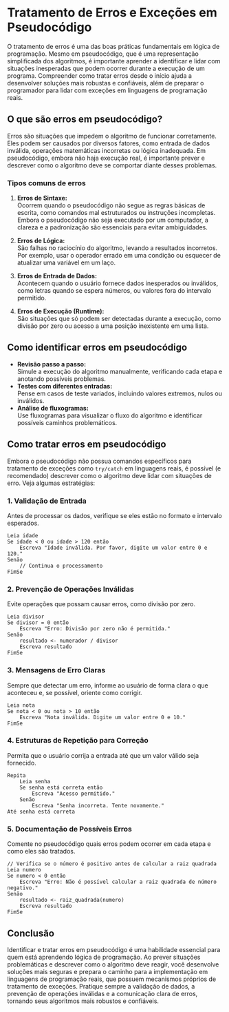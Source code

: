 # Tratamento de Erros e Exceções em Pseudocódigo

O tratamento de erros é uma das boas práticas fundamentais em lógica de programação. Mesmo em pseudocódigo, que é uma representação simplificada dos algoritmos, é importante aprender a identificar e lidar com situações inesperadas que podem ocorrer durante a execução de um programa. Compreender como tratar erros desde o início ajuda a desenvolver soluções mais robustas e confiáveis, além de preparar o programador para lidar com exceções em linguagens de programação reais.

## O que são erros em pseudocódigo?

Erros são situações que impedem o algoritmo de funcionar corretamente. Eles podem ser causados por diversos fatores, como entrada de dados inválida, operações matemáticas incorretas ou lógica inadequada. Em pseudocódigo, embora não haja execução real, é importante prever e descrever como o algoritmo deve se comportar diante desses problemas.

### Tipos comuns de erros

1. **Erros de Sintaxe:**  
   Ocorrem quando o pseudocódigo não segue as regras básicas de escrita, como comandos mal estruturados ou instruções incompletas. Embora o pseudocódigo não seja executado por um computador, a clareza e a padronização são essenciais para evitar ambiguidades.

2. **Erros de Lógica:**  
   São falhas no raciocínio do algoritmo, levando a resultados incorretos. Por exemplo, usar o operador errado em uma condição ou esquecer de atualizar uma variável em um laço.

3. **Erros de Entrada de Dados:**  
   Acontecem quando o usuário fornece dados inesperados ou inválidos, como letras quando se espera números, ou valores fora do intervalo permitido.

4. **Erros de Execução (Runtime):**  
   São situações que só podem ser detectadas durante a execução, como divisão por zero ou acesso a uma posição inexistente em uma lista.

## Como identificar erros em pseudocódigo

- **Revisão passo a passo:**  
  Simule a execução do algoritmo manualmente, verificando cada etapa e anotando possíveis problemas.
- **Testes com diferentes entradas:**  
  Pense em casos de teste variados, incluindo valores extremos, nulos ou inválidos.
- **Análise de fluxogramas:**  
  Use fluxogramas para visualizar o fluxo do algoritmo e identificar possíveis caminhos problemáticos.

## Como tratar erros em pseudocódigo

Embora o pseudocódigo não possua comandos específicos para tratamento de exceções como `try/catch` em linguagens reais, é possível (e recomendado) descrever como o algoritmo deve lidar com situações de erro. Veja algumas estratégias:

### 1. Validação de Entrada

Antes de processar os dados, verifique se eles estão no formato e intervalo esperados.

```pseudocode
Leia idade
Se idade < 0 ou idade > 120 então
    Escreva "Idade inválida. Por favor, digite um valor entre 0 e 120."
Senão
    // Continua o processamento
FimSe
```

### 2. Prevenção de Operações Inválidas

Evite operações que possam causar erros, como divisão por zero.

```pseudocode
Leia divisor
Se divisor = 0 então
    Escreva "Erro: Divisão por zero não é permitida."
Senão
    resultado <- numerador / divisor
    Escreva resultado
FimSe
```

### 3. Mensagens de Erro Claras

Sempre que detectar um erro, informe ao usuário de forma clara o que aconteceu e, se possível, oriente como corrigir.

```pseudocode
Leia nota
Se nota < 0 ou nota > 10 então
    Escreva "Nota inválida. Digite um valor entre 0 e 10."
FimSe
```

### 4. Estruturas de Repetição para Correção

Permita que o usuário corrija a entrada até que um valor válido seja fornecido.

```pseudocode
Repita
    Leia senha
    Se senha está correta então
        Escreva "Acesso permitido."
    Senão
        Escreva "Senha incorreta. Tente novamente."
Até senha está correta
```

### 5. Documentação de Possíveis Erros

Comente no pseudocódigo quais erros podem ocorrer em cada etapa e como eles são tratados.

```pseudocode
// Verifica se o número é positivo antes de calcular a raiz quadrada
Leia numero
Se numero < 0 então
    Escreva "Erro: Não é possível calcular a raiz quadrada de número negativo."
Senão
    resultado <- raiz_quadrada(numero)
    Escreva resultado
FimSe
```

## Conclusão

Identificar e tratar erros em pseudocódigo é uma habilidade essencial para quem está aprendendo lógica de programação. Ao prever situações problemáticas e descrever como o algoritmo deve reagir, você desenvolve soluções mais seguras e prepara o caminho para a implementação em linguagens de programação reais, que possuem mecanismos próprios de tratamento de exceções. Pratique sempre a validação de dados, a prevenção de operações inválidas e a comunicação clara de erros, tornando seus algoritmos mais robustos e confiáveis.